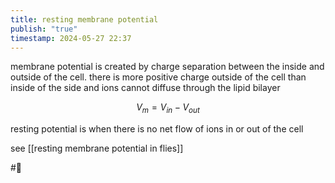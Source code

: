 ```yaml
---
title: resting membrane potential
publish: "true"
timestamp: 2024-05-27 22:37
---
```

membrane potential is created by charge separation between the inside and outside of the cell. there is more positive charge outside of the cell than inside of the side and ions cannot diffuse through the lipid bilayer

$$V_{m} = V_{in} - V_{out}$$

resting potential is when there is no net flow of ions in or out of the cell


see [[resting membrane potential in flies]]

#🥚 
